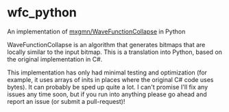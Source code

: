 # wfc_python
An implementation of [mxgmn/WaveFunctionCollapse](https://github.com/mxgmn/WaveFunctionCollapse) in Python

WaveFunctionCollapse is an algorithm that generates bitmaps that are locally similar to the input bitmap. This is a translation into Python, based on the original implementation in C#.

This implementation has only had minimal testing and optimization (for example, it uses arrays of inits in places where the original C# code uses bytes). It can probably be sped up quite a lot. I can't promise I'll fix any issues any time soon, but if you run into anything please go ahead and report an issue (or submit a pull-request)!